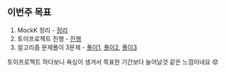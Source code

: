 ## 이번주 목표

1. MockK 정리 - [정리](https://github.com/beomjo/android-study/blob/main/summary/test/mockk.md)
2. 토이프로젝트 진행 - [진행](https://user-images.githubusercontent.com/39984656/111906031-06455f00-8a92-11eb-8580-2529c5c29616.png)
3. 알고리즘 문제풀이 3문제 - [풀이1](https://github.com/beomjo/algorithm-study/commit/50e5df0644164843f65b928f04d2b46d1468e9c7), [풀이2](https://github.com/beomjo/algorithm-study/commit/e4e7351efb5ef9f438a76f09dad56eca441ef02d), [풀이3](https://github.com/beomjo/algorithm-study/commit/6b26ce6f92e3b115bc5dff1feea3691d64905959)

토이프로젝트 하다보니 욕심이 생겨서 목표한 기간보다 늘어날것 같은 느낌이네요 😟
